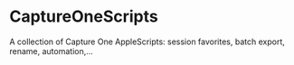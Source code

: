 # CaptureOneScripts
A collection of Capture One AppleScripts: session favorites, batch export, rename, automation,...
